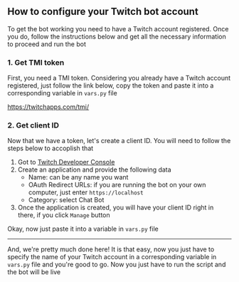 ## How to configure your Twitch bot account

To get the bot working you need to have a Twitch account registered. Once you do, follow the instructions below and get all the necessary information to proceed and run the bot

### 1. Get TMI token

First, you need a TMI token. Considering you already have a Twitch account registered, just follow the link below, copy the token and paste it into a corresponding variable in `vars.py` file

https://twitchapps.com/tmi/

### 2. Get client ID

Now that we have a token, let's create a client ID. You will need to follow the steps below to accoplish that

1. Got to [Twitch Developer Console](https://dev.twitch.tv/console/apps/create)
2. Create an application and provide the following data
   - Name: can be any name you want
   - OAuth Redirect URLs: if you are running the bot on your own computer, just enter `https://localhost`
   - Category: select Chat Bot
3. Once the application is created, you will have your client ID right in there, if you click `Manage` button

Okay, now just paste it into a variable in `vars.py` file

---

And, we're pretty much done here! It is that easy, now you just have to specify the name of your Twitch account in a corresponding variable in `vars.py` file and you're good to go. Now you just have to run the script and the bot will be live

